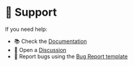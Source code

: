 # 💬 Support

If you need help:
- 📚 Check the [Documentation](../docs)
- 💬 Open a [Discussion](https://github.com/mydsrt-artweb/dsrt-artweb/discussions)
- 🐛 Report bugs using the [Bug Report template](./ISSUE_TEMPLATE/bug_report.md)
